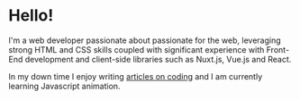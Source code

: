 # Hello!

I'm a web developer passionate about passionate for the web, leveraging strong HTML and CSS skills coupled with significant experience with Front-End development and client-side libraries such as Nuxt.js, Vue.js and React.

In my down time I enjoy writing [articles on coding](https://alexkasongo.medium.com/) and I am currently learning Javascript animation.
